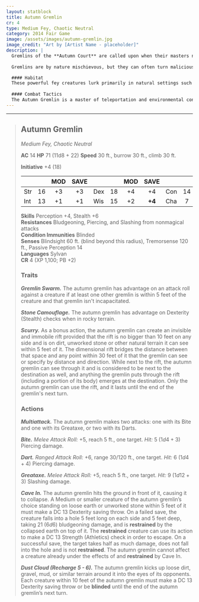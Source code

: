 ```yaml
---
layout: statblock
title: Autumn Gremlin
cr: 4
type: Medium Fey, Chaotic Neutral
category: 2014 Fair Game
image: /assets/images/autumn-gremlin.jpg
image_credit: "Art by [Artist Name - placeholder]"
description: |
  Gremlins of the **Autumn Court** are called upon when their masters need a creepy and crawly creature to ambush a nuisance. They are larger, stronger, and more intimidating than their smaller boggle cousins. It is rumored that boggles that achieve great service to the Court are transformed into these beings. The transformation renders them **blind**, and they learn to lurk in dark caves and scurry their way through the earth, relying on their other powerful senses.
  
  Gremlins are by nature mischievous, but they can often turn malicious. When left to their own devices, they will play increasingly cruel tricks on their victims. At first, things will go missing, then animals in the area will begin to seem skittish as the autumn gremlins prod them through tunnels. Eventually, whole communities will go missing with the only thing left being upturned earth in the last place they were seen.

  #### Habitat
  These powerful fey creatures lurk primarily in natural settings such as dark caves, ruins, and areas with loose dirt or unworked stone where they can use their burrow speed and **Stone Camouflage**. They prefer environments that allow them to use their dimensional rift ability, **Scurry**, for ambush attacks.
  
  #### Combat Tactics
  The Autumn Gremlin is a master of teleportation and environmental control. It leverages its ability to **burrow fast through the ground** and uses **Scurry** to rapidly maneuver into position. It often opens combat by using **Dust Cloud** to **blind** opponents, then follows up with **Cave In** to restrain smaller targets by collapsing the ground beneath them. Its **Multiattack** allows it to deploy a mix of ranged attacks (**Dart**) and melee strikes (**Greataxe** or **Bite**), often gaining advantage from **Gremlin Swarm** if allies are present.
---
```


___
> ## Autumn Gremlin
> *Medium Fey, Chaotic Neutral*
> 
> **AC** 14 **HP** 71 (11d8 + 22) **Speed** 30 ft., burrow 30 ft., climb 30 ft.
> 
> **Initiative** +4 (18)
>
> | | | MOD | SAVE | | | MOD | SAVE | | | MOD | SAVE |
> |:--|:-:|:----:|:----:|:--|:-:|:----:|:----:|:--|:-:|:----:|:----:|
> |Str| 16| +3 | +3 |Dex| 18| +4 | +4 |Con| 14| +2 | +2 |
> |Int| 13| +1 | +1 |Wis| 15| +2 | **+4** |Cha| 7| -2 | **+0** |
>
> **Skills** Perception +4, Stealth +6  
> **Resistances** Bludgeoning, Piercing, and Slashing from nonmagical attacks  
> **Condition Immunities** Blinded  
> **Senses** Blindsight 60 ft. (blind beyond this radius), Tremorsense 120 ft., Passive Perception 14  
> **Languages** Sylvan  
> **CR** 4 (XP 1,100; PB +2)
>
> ### Traits
>
> ***Gremlin Swarm.*** The autumn gremlin has advantage on an attack roll against a creature if at least one other gremlin is within 5 feet of the creature and that gremlin isn't incapacitated.
>
> ***Stone Camouflage.*** The autumn gremlin has advantage on Dexterity (Stealth) checks when in rocky terrain.
>
> ***Scurry.*** As a bonus action, the autumn gremlin can create an invisible and immobile rift provided that the rift is no bigger than 10 feet on any side and is on dirt, unworked stone or other natural terrain it can see within 5 feet of it. The dimensional rift bridges the distance between that space and any point within 30 feet of it that the gremlin can see or specify by distance and direction. While next to the rift, the autumn gremlin can see through it and is considered to be next to the destination as well, and anything the gremlin puts through the rift (including a portion of its body) emerges at the destination. Only the autumn gremlin can use the rift, and it lasts until the end of the gremlin's next turn.
>
> ### Actions
>
> ***Multiattack.*** The autumn gremlin makes two attacks: one with its Bite and one with its Greataxe, or two with its Darts.
>
> ***Bite.*** *Melee Attack Roll:* +5, reach 5 ft., one target. *Hit:* 5 ($1d4 + 3$) Piercing damage.
>
> ***Dart.*** *Ranged Attack Roll:* +6, range 30/120 ft., one target. *Hit:* 6 ($1d4 + 4$) Piercing damage.
>
> ***Greataxe.*** *Melee Attack Roll:* +5, reach 5 ft., one target. *Hit:* 9 ($1d12 + 3$) Slashing damage.
>
> ***Cave In.*** The autumn gremlin hits the ground in front of it, causing it to collapse. A Medium or smaller creature of the autumn gremlin’s choice standing on loose earth or unworked stone within 5 feet of it must make a DC 13 Dexterity saving throw. On a failed save, the creature falls into a hole 5 feet long on each side and 5 feet deep, taking 21 ($6d6$) bludgeoning damage, and is **restrained** by the collapsed earth on top of it. The **restrained** creature can use its action to make a DC 13 Strength (Athletics) check in order to escape. On a successful save, the target takes half as much damage, does not fall into the hole and is not **restrained**. The autumn gremlin cannot affect a creature already under the effects of and **restrained** by Cave In.
>
> ***Dust Cloud (Recharge 5 - 6).*** The autumn gremlin kicks up loose dirt, gravel, mud, or similar terrain around it into the eyes of its opponents. Each creature within 10 feet of the autumn gremlin must make a DC 13 Dexterity saving throw or be **blinded** until the end of the autumn gremlin’s next turn.